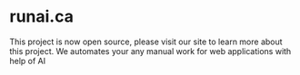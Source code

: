 # runai.ca
This project is now open source, please visit our site to learn more about this project.
We automates your any manual work for web applications with help of AI


